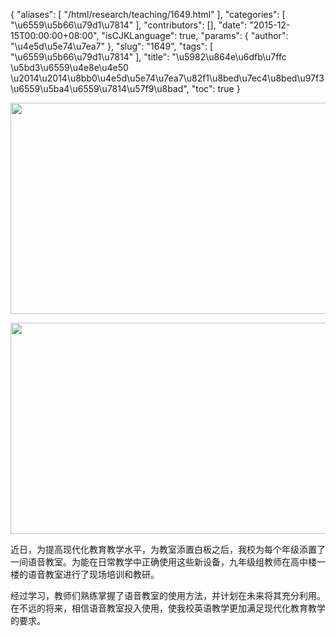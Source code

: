 {
    "aliases": [
        "/html/research/teaching/1649.html"
    ],
    "categories": [
        "\u6559\u5b66\u79d1\u7814"
    ],
    "contributors": [],
    "date": "2015-12-15T00:00:00+08:00",
    "isCJKLanguage": true,
    "params": {
        "author": "\u4e5d\u5e74\u7ea7"
    },
    "slug": "1649",
    "tags": [
        "\u6559\u5b66\u79d1\u7814"
    ],
    "title": "\u5982\u864e\u6dfb\u7ffc \u5bd3\u6559\u4e8e\u4e50 \u2014\u2014\u8bb0\u4e5d\u5e74\u7ea7\u82f1\u8bed\u7ec4\u8bed\u97f3\u6559\u5ba4\u6559\u7814\u57f9\u8bad",
    "toc": true
}


<img
    src="https://cdn.tfls.online/mirror/full/4155caa5851a523eedc8c27f412732370e90cb9e.jpg"
    style="display:block;margin-left:auto;margin-right:auto;"
    decoding="async"
    fetchpriority="auto"
    loading="lazy"
    height="338"
    width="600"
/>





<img
    src="https://cdn.tfls.online/mirror/full/79b5c1f990a9f37d2f8279e27bb377935ac82390.jpg"
    style="display:block;margin-left:auto;margin-right:auto;"
    decoding="async"
    fetchpriority="auto"
    loading="lazy"
    height="338"
    width="600"
/>




  





近日，为提高现代化教育教学水平，为教室添置白板之后，我校为每个年级添置了一间语音教室。为能在日常教学中正确使用这些新设备，九年级组教师在高中楼一楼的语音教室进行了现场培训和教研。




经过学习，教师们熟练掌握了语音教室的使用方法，并计划在未来将其充分利用。在不远的将来，相信语音教室投入使用，使我校英语教学更加满足现代化教育教学的要求。




 




  





  



